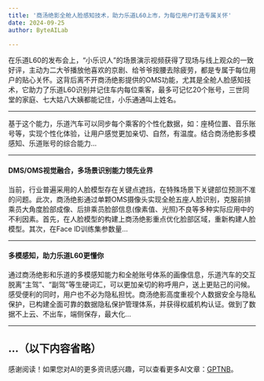 ```yaml
---
title: '商汤绝影全舱人脸感知技术，助力乐道L60上市，为每位用户打造专属关怀'
date: 2024-09-25
author: ByteAILab

---
```


在乐道L60的发布会上，“小乐识人”的场景演示视频获得了现场与线上观众的一致好评，主动为二大爷播放他喜欢的京剧、给爷爷按腰去除疲劳，都是专属于每位用户的贴心关怀。这背后离不开商汤绝影提供的OMS功能，尤其是全舱人脸感知技术，它助力了乐道L60识别并记住车内每位乘客，最多可记忆20个账号，三世同堂的家庭、七大姑八大姨都能记住，小乐通通叫上姓名。

---
基于这个能力，乐道汽车可以同步每个乘客的个性化数据，如：座椅位置、音乐账号等，实现个性化体验，让用户感觉更加亲切、自然，有温度。结合商汤绝影多模感知、乐道账号的综合能力...

---

<h4>DMS/OMS视觉融合，多场景识别能力领先业界</h4>当前，行业普遍采用的人脸模型存在关键点遮挡，在特殊场景下关键部位预测不准的问题。此次，商汤绝影通过单颗OMS摄像头实现全舱五座人脸识别，克服前排乘员大角度脸部成像、后排乘员脸部信息(像素值、光照)不良等多种实际应用中的不利因素。首先，在人脸模型的构建上商汤绝影重点优化脸部区域，重新构建人脸模型。其次，在Face lD训练集参数量...

---

<h4>多模感知，助力乐道L60更懂你</h4>通过商汤绝影和乐道的多模感知能力和全舱账号体系的画像信息，乐道汽车的交互脱离“主驾”、“副驾”等生硬词汇，可以更加亲切的称呼用户，送上更贴己的问候。感受便利的同时，用户也不必为隐私担忧。商汤绝影高度重视个人数据安全与隐私保护，已构建全面可靠的数据隐私保护管理体系，并获得权威机构认证。做到了数据不上云、不出车，端侧保存，最大化...

---

...（以下内容省略）
---
感谢阅读！如果您对AI的更多资讯感兴趣，可以查看更多AI文章：[GPTNB](https://gptnb.com)。